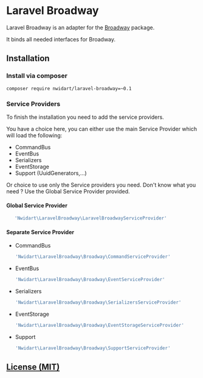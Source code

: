 # Laravel Broadway

Laravel Broadway is an adapter for the [Broadway](https://github.com/qandidate-labs/broadway/) package.

It binds all needed interfaces for Broadway.

## Installation

### Install via composer

```
composer require nwidart/laravel-broadway=~0.1
```

### Service Providers

To finish the installation you need to add the service providers. 

You have a choice here, you can either use the main Service Provider which will load the following:
 
- CommandBus
- EventBus
- Serializers
- EventStorage
- Support (UuidGenerators,...)

Or choice to use only the Service providers you need. Don't know what you need ? Use the Global Service Provider provided.

#### Global Service Provider
 
 ``` php
    'Nwidart\LaravelBroadway\LaravelBroadwayServiceProvider'
 ```
 
 #### Separate Service Provider
 
 - CommandBus
 
    ``` php
    'Nwidart\LaravelBroadway\Broadway\CommandServiceProvider'
    ```
- EventBus

    ``` php
    'Nwidart\LaravelBroadway\Broadway\EventServiceProvider'
    ```
- Serializers

    ``` php
    'Nwidart\LaravelBroadway\Broadway\SerializersServiceProvider'
    ```
- EventStorage

    ``` php
    'Nwidart\LaravelBroadway\Broadway\EventStorageServiceProvider'
    ```
- Support

    ``` php
    'Nwidart\LaravelBroadway\Broadway\SupportServiceProvider'
    ```

## [License (MIT)](/LICENSE.md)
